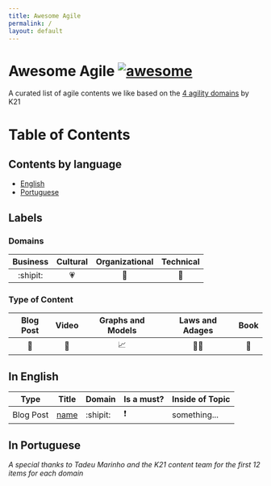 ```yaml
---
title: Awesome Agile
permalink: /
layout: default
---
```

# Awesome Agile [![awesome](https://cdn.rawgit.com/sindresorhus/awesome/d7305f38d29fed78fa85652e3a63e154dd8e8829/media/badge.svg)](https://github.com/sindresorhus/awesome)

A curated list of agile contents we like based on the [4 agility domains](https://knowledge21.com/usa/blog/4-agility-domains/) by K21

# Table of Contents

## Contents by language

- [English](#in-english)
- [Portuguese](#in-portuguese)

## Labels

### Domains

Business | Cultural | Organizational | Technical
:---: | :---: | :---: | :----:
:shipit: | :heartpulse: | :office: | :wrench:

### Type of Content

Blog Post | Video | Graphs and Models | Laws and Adages | Book
:---: | :---: | :---: | :---: | :---:
:pencil: | :movie_camera: | :chart_with_upwards_trend: | :guardsman: | :book:

## In English

Type | Title | Domain | Is a must? | Inside of Topic
--- | ---  | --- | --- | ---
Blog Post | [name](link) | :shipit: | :exclamation: | something...

## In Portuguese

*A special thanks to Tadeu Marinho and the K21 content team for the first 12 items for each domain*

